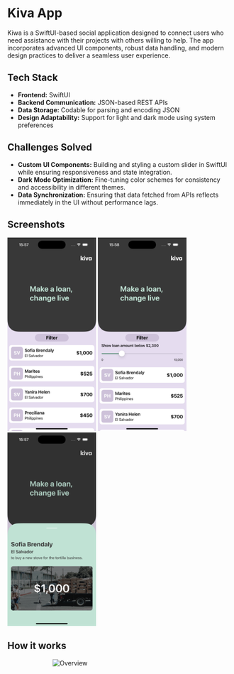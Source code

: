 # Kiva App 

Kiwa is a SwiftUI-based social application designed to connect users who need assistance with their projects with others willing to help. The app incorporates advanced UI components, robust data handling, and modern design practices to deliver a seamless user experience.

## Tech Stack

- **Frontend:** SwiftUI
- **Backend Communication:** JSON-based REST APIs
- **Data Storage:** Codable for parsing and encoding JSON
- **Design Adaptability:** Support for light and dark mode using system preferences

## Challenges Solved

- **Custom UI Components:** Building and styling a custom slider in SwiftUI while ensuring responsiveness and state integration.
- **Dark Mode Optimization:** Fine-tuning color schemes for consistency and accessibility in different themes.
- **Data Synchronization:** Ensuring that data fetched from APIs reflects immediately in the UI without performance lags.

## Screenshots

<img src="https://github.com/osbkin/Kiva-App/blob/main/kiwa_pic1.png" alt="Home menu" width="200" height="auto">   <img src="https://github.com/osbkin/Kiva-App/blob/main/kiwa_pic2.png" alt="Filtering" width="200" height="auto">   <img src="https://github.com/osbkin/Kiva-App/blob/main/kiwa_pic3.png" alt="Detail View" width="200" height="auto">

## How it works
<img src="https://github.com/osbkin/Kiva-App/blob/main/Kiwa_app_video.gif" alt="Overview" style="display: block; margin: 0 auto;" width="300">
